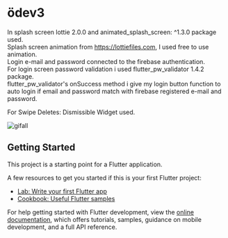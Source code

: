 # ödev3

In splash screen lottie 2.0.0  and animated_splash_screen: ^1.3.0 package used. <br>
Splash screen animation from https://lottiefiles.com, I used free to use animation.<br>
Login e-mail and password connected to the firebase authentication.<br>
For  login screen password validation i used flutter_pw_validator 1.4.2 package.<br>
flutter_pw_validator's onSuccess method i give my login button function to auto login if email and password match with firebase registered e-mail and password.<br>

For Swipe Deletes: Dismissible Widget used.


![gifall](https://user-images.githubusercontent.com/95585412/204055341-5a4ae2f7-b983-4d02-a0e2-7c1dd2cd2090.gif)


## Getting Started

This project is a starting point for a Flutter application.

A few resources to get you started if this is your first Flutter project:

- [Lab: Write your first Flutter app](https://docs.flutter.dev/get-started/codelab)
- [Cookbook: Useful Flutter samples](https://docs.flutter.dev/cookbook)

For help getting started with Flutter development, view the
[online documentation](https://docs.flutter.dev/), which offers tutorials,
samples, guidance on mobile development, and a full API reference.
